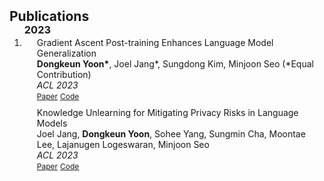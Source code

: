 <h2 id="publications" style="margin: 2px 0px -15px;">Publications</h2>

<div class="publications">
<ol class="bibliography">
<h3 id="publications" style="margin: 2px 0px ;">2023</h3>
<li>
<div class="pub-row">
  <div class="col-sm-9" style="position: relative;padding-right: 15px;padding-left: 20px;padding-bottom: 10px">
    <div class="title">Gradient Ascent Post-training Enhances Language Model Generalization</div>
    <div class="author"><strong>Dongkeun Yoon*</strong>, Joel Jang*, Sungdong Kim, Minjoon Seo (*Equal Contribution)</div>
    <div class="periodical"><em>ACL 2023</em></div>
    <div class="links">
      <a href="https://arxiv.org/abs/2306.07052" class="btn btn-sm z-depth-0" role="button" target="_blank" style="font-size:12px;">Paper</a>
      <a href="https://github.com/kaistAI/GAP" class="btn btn-sm z-depth-0" role="button" target="_blank" style="font-size:12px;">Code</a>
    </div>
  </div>
</div>
<div class="pub-row">
  <div class="col-sm-9" style="position: relative;padding-right: 15px;padding-left: 20px;">
    <div class="title">Knowledge Unlearning for Mitigating Privacy Risks in Language Models</div>
    <div class="author">Joel Jang, <strong>Dongkeun Yoon</strong>, Sohee Yang, Sungmin Cha, Moontae Lee, Lajanugen Logeswaran, Minjoon Seo</div>
    <div class="periodical"><em>ACL 2023</em></div>
    <div class="links">
      <a href="https://arxiv.org/abs/2210.01504" class="btn btn-sm z-depth-0" role="button" target="_blank" style="font-size:12px;">Paper</a>
      <a href="https://github.com/joeljang/knowledge-unlearning" class="btn btn-sm z-depth-0" role="button" target="_blank" style="font-size:12px;">Code</a>
    </div>
  </div>
</div>

</li>
  
<br>

</ol>
</div>
